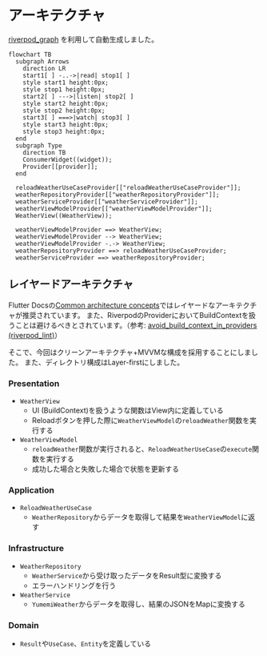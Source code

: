# アーキテクチャ

[riverpod_graph](https://github.com/rrousselGit/riverpod/tree/master/packages/riverpod_graph) を利用して自動生成しました。

```mermaid
flowchart TB
  subgraph Arrows
    direction LR
    start1[ ] -..->|read| stop1[ ]
    style start1 height:0px;
    style stop1 height:0px;
    start2[ ] --->|listen| stop2[ ]
    style start2 height:0px;
    style stop2 height:0px;
    start3[ ] ===>|watch| stop3[ ]
    style start3 height:0px;
    style stop3 height:0px;
  end
  subgraph Type
    direction TB
    ConsumerWidget((widget));
    Provider[[provider]];
  end

  reloadWeatherUseCaseProvider[["reloadWeatherUseCaseProvider"]];
  weatherRepositoryProvider[["weatherRepositoryProvider"]];
  weatherServiceProvider[["weatherServiceProvider"]];
  weatherViewModelProvider[["weatherViewModelProvider"]];
  WeatherView((WeatherView));

  weatherViewModelProvider ==> WeatherView;
  weatherViewModelProvider --> WeatherView;
  weatherViewModelProvider -.-> WeatherView;
  weatherRepositoryProvider ==> reloadWeatherUseCaseProvider;
  weatherServiceProvider ==> weatherRepositoryProvider;
```

## レイヤードアーキテクチャ

Flutter Docsの[Common architecture concepts](https://docs.flutter.dev/app-architecture/concepts)ではレイヤードなアーキテクチャが推奨されています。
また、RiverpodのProviderにおいてBuildContextを扱うことは避けるべきとされています。（参考: [avoid_build_context_in_providers (riverpod_lint)](https://pub.dev/packages/riverpod_lint#avoid_build_context_in_providers-riverpod_generator-only)）

そこで、今回はクリーンアーキテクチャ+MVVMな構成を採用することにしました。
また、ディレクトリ構成はLayer-firstにしました。

### Presentation

- `WeatherView`
    - UI (BuildContext)を扱うような関数はView内に定義している
    - Reloadボタンを押した際に`WeatherViewModel`の`reloadWeather`関数を実行する
- `WeatherViewModel`
    - `reloadWeather`関数が実行されると、`ReloadWeatherUseCase`の`execute`関数を実行する
    - 成功した場合と失敗した場合で状態を更新する

### Application

- `ReloadWeatherUseCase`
    - `WeatherRepository`からデータを取得して結果を`WeatherViewModel`に返す

### Infrastructure

- `WeatherRepository`
    - `WeatherService`から受け取ったデータをResult型に変換する
    - エラーハンドリングを行う
- `WeatherService`
    - `YumemiWeather`からデータを取得し、結果のJSONをMapに変換する

### Domain

- `Result`や`UseCase`、`Entity`を定義している
